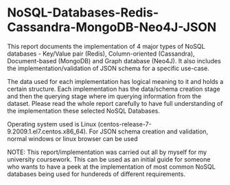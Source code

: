# NoSQL-Databases-Redis-Cassandra-MongoDB-Neo4J-JSON
This report documents the implementation of 4 major types of NoSQL databases - Key/Value pair (Redis), Column-oriented (Cassandra), Document-based (MongoDB) and Graph database (Neo4J). It also includes the implementation/validation of JSON schema for a specific use-case.   

The data used for each implementation has logical meaning to it and holds a certain structure. Each implementation has the data/schema creation stage and then the querying stage where im querying information from the dataset. Please read the whole report carefully to have full understanding of the implementation these selected NoSQL Databases. 

Operating system used is Linux (centos-release-7-9.2009.1.el7.centos.x86_64). For JSON schema creation and validation, normal windows or linux browser can be used

NOTE: This report/implementation was carried out all by myself for my university coursework. This can be used as an initial guide for someone who wants to have a peek at the implementation of most common NoSQL databases being used for hundereds of different requirements. 

